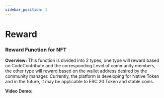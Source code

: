 ```yaml
---
sidebar_position: 2
---
```


# Reward

### Reward Function for NFT

**Overview:**
This function is divided into 2 types, one type will reward based on CodeContribute and the corresponding Level of community members, the other type will reward based on the wallet address desired by the community manager.
Currently, the platform is developing for Native Token and in the future, it may be applicable to ERC 20 Token and stable coins.

**Video Demo:**
